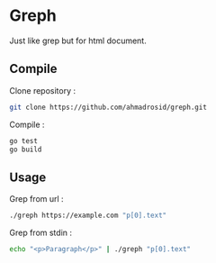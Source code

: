 # Greph

Just like grep but for html document.

## Compile
Clone repository :
```bash
git clone https://github.com/ahmadrosid/greph.git
```

Compile :
```bash
go test
go build
```

## Usage

Grep from url :
```bash
./greph https://example.com "p[0].text"
```

Grep from stdin :
```bash
echo "<p>Paragraph</p>" | ./greph "p[0].text"
```

